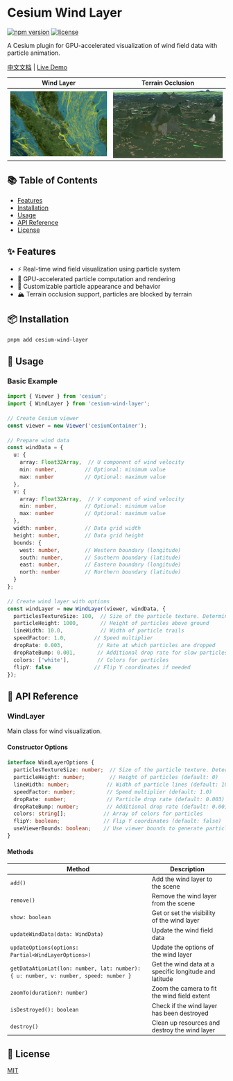 # Cesium Wind Layer

[![npm version](https://img.shields.io/npm/v/cesium-wind-layer.svg)](https://www.npmjs.com/package/cesium-wind-layer)
[![license](https://img.shields.io/npm/l/cesium-wind-layer.svg)](https://github.com/your-repo/cesium-wind-layer/blob/main/LICENSE)

A Cesium plugin for GPU-accelerated visualization of wind field data with particle animation.

[中文文档](/packages/cesium-wind-layer/readme.zh-CN.md) | [Live Demo](https://cesium-wind-layer.opendde.com/)

| Wind Layer | Terrain Occlusion |
|-----------------|------------------------|
| ![Wind Layer Demo](/pictures/wind.gif) | ![Terrain Occlusion Demo](/pictures/terrain.gif) |

## 📚 Table of Contents

- [Features](#features)
- [Installation](#installation)
- [Usage](#usage)
- [API Reference](#api-reference)
- [License](#license)

## ✨ Features

- ⚡️ Real-time wind field visualization using particle system
- 🚀 GPU-accelerated particle computation and rendering
- 🎨 Customizable particle appearance and behavior
- 🏔️ Terrain occlusion support, particles are blocked by terrain

## 📦 Installation

```bash
pnpm add cesium-wind-layer
```

## 🚀 Usage

### Basic Example

```typescript
import { Viewer } from 'cesium';
import { WindLayer } from 'cesium-wind-layer';

// Create Cesium viewer
const viewer = new Viewer('cesiumContainer');

// Prepare wind data
const windData = {
  u: {
    array: Float32Array,  // U component of wind velocity
    min: number,         // Optional: minimum value
    max: number          // Optional: maximum value
  },
  v: {
    array: Float32Array,  // V component of wind velocity
    min: number,         // Optional: minimum value
    max: number          // Optional: maximum value
  },
  width: number,         // Data grid width
  height: number,        // Data grid height
  bounds: {
    west: number,        // Western boundary (longitude)
    south: number,       // Southern boundary (latitude)
    east: number,        // Eastern boundary (longitude)
    north: number        // Northern boundary (latitude)
  }
};

// Create wind layer with options
const windLayer = new WindLayer(viewer, windData, {
  particlesTextureSize: 100,  // Size of the particle texture. Determines the maximum number of particles (size squared).
  particleHeight: 1000,       // Height of particles above ground
  lineWidth: 10.0,            // Width of particle trails
  speedFactor: 1.0,         // Speed multiplier
  dropRate: 0.003,           // Rate at which particles are dropped
  dropRateBump: 0.001,       // Additional drop rate for slow particles
  colors: ['white'],         // Colors for particles
  flipY: false              // Flip Y coordinates if needed
});
```

## 📖 API Reference

### WindLayer

Main class for wind visualization.

#### Constructor Options

```typescript
interface WindLayerOptions {
  particlesTextureSize: number;  // Size of the particle texture. Determines the maximum number of particles (size squared). (default: 100)
  particleHeight: number;        // Height of particles (default: 0)
  lineWidth: number;            // Width of particle lines (default: 10.0)
  speedFactor: number;          // Speed multiplier (default: 1.0)
  dropRate: number;             // Particle drop rate (default: 0.003)
  dropRateBump: number;         // Additional drop rate (default: 0.001)
  colors: string[];            // Array of colors for particles
  flipY: boolean;              // Flip Y coordinates (default: false)
  useViewerBounds: boolean;    // Use viewer bounds to generate particles (default: false)
}
```

#### Methods

| Method | Description |
|--------|-------------|
| `add()` | Add the wind layer to the scene |
| `remove()` | Remove the wind layer from the scene |
| `show: boolean` | Get or set the visibility of the wind layer |
| `updateWindData(data: WindData)` | Update the wind field data |
| `updateOptions(options: Partial<WindLayerOptions>)` | Update the options of the wind layer |
| `getDataAtLonLat(lon: number, lat: number): { u: number, v: number, speed: number }` | Get the wind data at a specific longitude and latitude |
| `zoomTo(duration?: number)` | Zoom the camera to fit the wind field extent |
| `isDestroyed(): boolean` | Check if the wind layer has been destroyed |
| `destroy()` | Clean up resources and destroy the wind layer |

## 📄 License

[MIT](/LICENSE)
